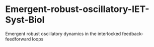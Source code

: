 # Emergent-robust-oscillatory-IET-Syst-Biol
Emergent robust oscillatory dynamics in the interlocked feedback-feedforward loops
